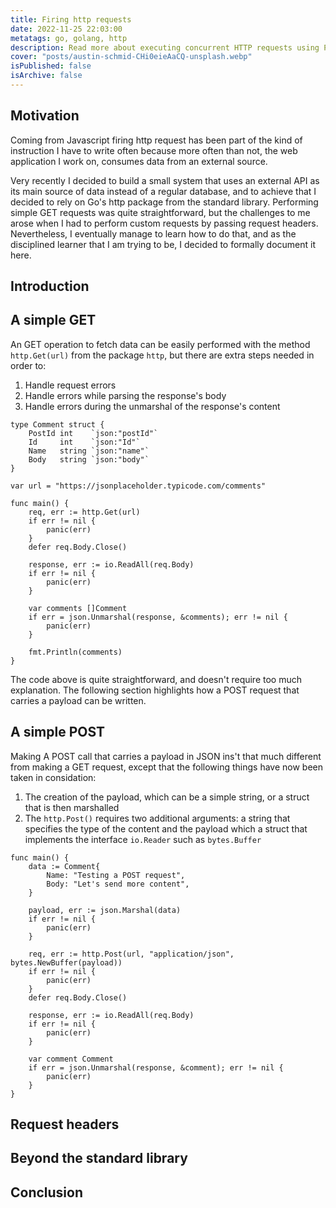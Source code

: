 ```yaml
---
title: Firing http requests
date: 2022-11-25 22:03:00
metatags: go, golang, http
description: Read more about executing concurrent HTTP requests using Promises and async/await.
cover: "posts/austin-schmid-CHi0eieAaCQ-unsplash.webp"
isPublished: false
isArchive: false
---
```


## Motivation

Coming from Javascript firing http request has been part of the kind of instruction I have to write often because more often than not, the web application I work on, consumes data from an external source.

Very recently I decided to build a small system that uses an external API as its main source of data instead of a regular database, and to achieve that I decided to rely on Go's http package from the standard library. Performing simple GET requests was quite straightforward, but the challenges to me arose when I had to perform custom requests by passing request headers. Nevertheless, I eventually manage to learn how to do that, and as the disciplined learner that I am trying to be, I decided to formally document it here.

## Introduction

## A simple GET

An GET operation to fetch data can be easily performed with the method `http.Get(url)` from the package `http`, but there are extra steps needed in order to:

1. Handle request errors
2. Handle errors while parsing the response's body
3. Handle errors during the unmarshal of the response's content

```go[class="line-numbers"][class="language-diff"]
type Comment struct {
	PostId int    `json:"postId"`
	Id     int    `json:"Id"`
	Name   string `json:"name"`
	Body   string `json:"body"`
}

var url = "https://jsonplaceholder.typicode.com/comments"

func main() {
	req, err := http.Get(url)
	if err != nil {
		panic(err)
	}
	defer req.Body.Close()

	response, err := io.ReadAll(req.Body)
	if err != nil {
		panic(err)
	}

	var comments []Comment
	if err = json.Unmarshal(response, &comments); err != nil {
		panic(err)
	}

	fmt.Println(comments)
}

```

The code above is quite straightforward, and doesn't require too much explanation. The following section highlights how a POST request that carries a payload can be written.

## A simple POST

Making A POST call that carries a payload in JSON ins't that much different from making a GET request, except that the following things have now been taken in considation:

1. The creation of the payload, which can be a simple string, or a struct that is then marshalled
2. The `http.Post()` requires two additional arguments: a string that specifies the type of the content and the payload which a struct that implements the interface `io.Reader` such as `bytes.Buffer`

```go[class="line-numbers"][class="language-diff"]
func main() {
    data := Comment{
        Name: "Testing a POST request",
        Body: "Let's send more content",
    }

    payload, err := json.Marshal(data)
    if err != nil {
        panic(err)
    }

    req, err := http.Post(url, "application/json", bytes.NewBuffer(payload))
    if err != nil {
        panic(err)
    }
    defer req.Body.Close()

    response, err := io.ReadAll(req.Body)
    if err != nil {
        panic(err)
    }

    var comment Comment
    if err = json.Unmarshal(response, &comment); err != nil {
        panic(err)
    }
}
```

## Request headers

## Beyond the standard library

## Conclusion
